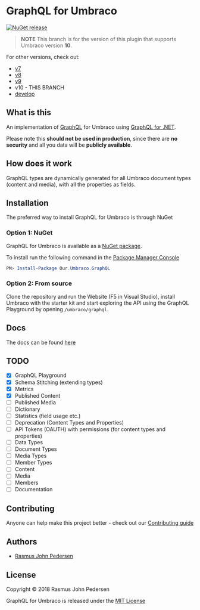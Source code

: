 # GraphQL for Umbraco

[![NuGet release](https://img.shields.io/nuget/v/Our.Umbraco.GraphQL.svg)](https://www.nuget.org/packages/Our.Umbraco.GraphQL)

> **NOTE**
> This branch is for the version of this plugin that supports Umbraco version **10**.

For other versions, check out:

-   [v7](https://github.com/umbraco-community/umbraco-graphql/blob/v7/dev/README.md)
-   [v8](https://github.com/umbraco-community/umbraco-graphql/blob/v8/dev/README.md)
-   [v9](https://github.com/umbraco-community/umbraco-graphql/blob/v9/dev/README.md)
-   v10 - THIS BRANCH
-   [develop](https://github.com/umbraco-community/umbraco-graphql/blob/develop/README.md)

## What is this

An implementation of [GraphQL](https://graphql.org) for Umbraco using [GraphQL for .NET](https://github.com/graphql-dotnet/graphql-dotnet).

Please note this **should not be used in production**, since there are **no security** and all you data will be **publicly available**.

## How does it work

GraphQL types are dynamically generated for all Umbraco document types (content and media), with all the properties as fields.

## Installation

The preferred way to install GraphQL for Umbraco is through NuGet

### Option 1: NuGet

GraphQL for Umbraco is available as a [NuGet package](https://www.nuget.org/packages/Our.Umbraco.GraphQL).

To install run the following command in the [Package Manager Console](https://docs.nuget.org/docs/start-here/using-the-package-manager-console)

```powershell
PM> Install-Package Our.Umbraco.GraphQL
```

### Option 2: From source

Clone the repository and run the Website (F5 in Visual Studio), install Umbraco with the starter kit and start exploring the API using the GraphQL Playground by opening `/umbraco/graphql`.

## Docs

The docs can be found [here](docs/index.md)

## TODO

-   [x] GraphQL Playground
-   [x] Schema Stitching (extending types)
-   [x] Metrics
-   [x] Published Content
-   [ ] Published Media
-   [ ] Dictionary
-   [ ] Statistics (field usage etc.)
-   [ ] Deprecation (Content Types and Properties)
-   [ ] API Tokens (OAUTH) with permissions (for content types and properties)
-   [ ] Data Types
-   [ ] Document Types
-   [ ] Media Types
-   [ ] Member Types
-   [ ] Content
-   [ ] Media
-   [ ] Members
-   [ ] Documentation

## Contributing

Anyone can help make this project better - check out our [Contributing guide](CONTRIBUTING.md)

## Authors

-   [Rasmus John Pedersen](https://www.github.com/rasmusjp)

## License

Copyright © 2018 Rasmus John Pedersen

GraphQL for Umbraco is released under the [MIT License](LICENSE)
